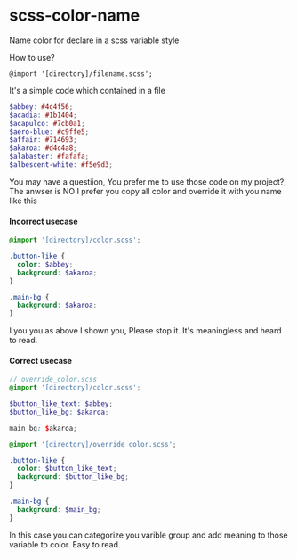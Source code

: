 # scss-color-name
Name color for declare in a scss variable style

How to use? 
```
@import '[directory]/filename.scss';
```


It's a simple code which contained in a file

```scss
$abbey: #4c4f56;
$acadia: #1b1404;
$acapulco: #7cb0a1;
$aero-blue: #c9ffe5;
$affair: #714693;
$akaroa: #d4c4a8;
$alabaster: #fafafa;
$albescent-white: #f5e9d3;
```

You may have a questiion, You prefer me to use those code on my project?, The anwser is NO I prefer you copy all color and override it with you name like this 

#### Incorrect usecase
```scss
@import '[directory]/color.scss';

.button-like { 
  color: $abbey;
  background: $akaroa;
}

.main-bg { 
  background: $akaroa;
}
```

I you you as above I shown you, Please stop it. It's meaningless and heard to read.

#### Correct usecase 

```scss
// override_color.scss
@import '[directory]/color.scss';

$button_like_text: $abbey;
$button_like_bg: $akaroa;

main_bg: $akaroa;
```


```scss
@import '[directory]/override_color.scss';

.button-like { 
  color: $button_like_text;
  background: $button_like_bg;
}

.main-bg { 
  background: $main_bg;
}
```

In this case you can categorize you varible group and add meaning to those variable to color. Easy to read.
